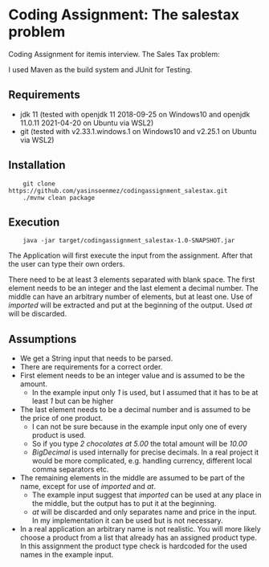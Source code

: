 # Coding Assignment: The salestax problem
Coding Assignment for itemis interview. The Sales Tax problem:

I used Maven as the build system and JUnit for Testing. 

## Requirements
- jdk 11 (tested with openjdk 11 2018-09-25 on Windows10 and openjdk 11.0.11 2021-04-20 on Ubuntu via WSL2)
- git (tested with v2.33.1.windows.1 on Windows10 and v2.25.1 on Ubuntu via WSL2)

## Installation
```shell
    git clone https://github.com/yasinsoenmez/codingassignment_salestax.git
    ./mvnw clean package
```

## Execution
```shell
    java -jar target/codingassignment_salestax-1.0-SNAPSHOT.jar 
```

The Application will first execute the input from the assignment.
After that the user can type their own orders. 

There need to be at least 3 elements separated with blank space.
The first element needs to be an integer and the last element a decimal number. 
The middle can have an arbitrary number of elements, but at least one. Use of *imported* will 
be extracted and put at the beginning of the output. Used *at* will be discarded.

## Assumptions
- We get a String input that needs to be parsed.
- There are requirements for a correct order.
- First element needs to be an integer value and is assumed to be the amount.
  - In the example input only *1* is used, but I assumed that it has to be at least *1* but can be higher
- The last element needs to be a decimal number and is assumed to be the price of one product.
  - I can not be sure because in the example input only one of every product is used.
  - So if you type *2 chocolates at 5.00* the total amount will be *10.00*
  - *BigDecimal* is used internally for precise decimals. In a real project it would be more complicated, e.g. handling currency, different local comma separators etc.
- The remaining elements in the middle are assumed to be part of the name, except for use of *imported* and *at*.
  - The example input suggest that *imported* can be used at any place in the middle, but the output has to put it at the beginning.
  - *at* will be discarded and only separates name and price in the input. In my implementation it can be used but is not necessary.
- In a real application an arbitrary name is not realistic. You will more likely choose a product from a list that already has an assigned product type. In this assignment the product type check is hardcoded for the used names in the example input.